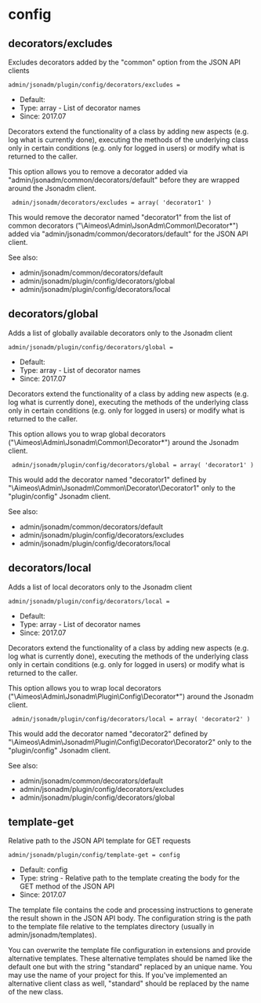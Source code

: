 
# config
## decorators/excludes

Excludes decorators added by the "common" option from the JSON API clients

```
admin/jsonadm/plugin/config/decorators/excludes = 
```

* Default: 
* Type: array - List of decorator names
* Since: 2017.07

Decorators extend the functionality of a class by adding new aspects
(e.g. log what is currently done), executing the methods of the underlying
class only in certain conditions (e.g. only for logged in users) or
modify what is returned to the caller.

This option allows you to remove a decorator added via
"admin/jsonadm/common/decorators/default" before they are wrapped
around the Jsonadm client.

```
 admin/jsonadm/decorators/excludes = array( 'decorator1' )
```

This would remove the decorator named "decorator1" from the list of
common decorators ("\Aimeos\Admin\JsonAdm\Common\Decorator\*") added via
"admin/jsonadm/common/decorators/default" for the JSON API client.

See also:

* admin/jsonadm/common/decorators/default
* admin/jsonadm/plugin/config/decorators/global
* admin/jsonadm/plugin/config/decorators/local

## decorators/global

Adds a list of globally available decorators only to the Jsonadm client

```
admin/jsonadm/plugin/config/decorators/global = 
```

* Default: 
* Type: array - List of decorator names
* Since: 2017.07

Decorators extend the functionality of a class by adding new aspects
(e.g. log what is currently done), executing the methods of the underlying
class only in certain conditions (e.g. only for logged in users) or
modify what is returned to the caller.

This option allows you to wrap global decorators
("\Aimeos\Admin\Jsonadm\Common\Decorator\*") around the Jsonadm
client.

```
 admin/jsonadm/plugin/config/decorators/global = array( 'decorator1' )
```

This would add the decorator named "decorator1" defined by
"\Aimeos\Admin\Jsonadm\Common\Decorator\Decorator1" only to the
"plugin/config" Jsonadm client.

See also:

* admin/jsonadm/common/decorators/default
* admin/jsonadm/plugin/config/decorators/excludes
* admin/jsonadm/plugin/config/decorators/local

## decorators/local

Adds a list of local decorators only to the Jsonadm client

```
admin/jsonadm/plugin/config/decorators/local = 
```

* Default: 
* Type: array - List of decorator names
* Since: 2017.07

Decorators extend the functionality of a class by adding new aspects
(e.g. log what is currently done), executing the methods of the underlying
class only in certain conditions (e.g. only for logged in users) or
modify what is returned to the caller.

This option allows you to wrap local decorators
("\Aimeos\Admin\Jsonadm\Plugin\Config\Decorator\*") around the Jsonadm
client.

```
 admin/jsonadm/plugin/config/decorators/local = array( 'decorator2' )
```

This would add the decorator named "decorator2" defined by
"\Aimeos\Admin\Jsonadm\Plugin\Config\Decorator\Decorator2" only to the
"plugin/config" Jsonadm client.

See also:

* admin/jsonadm/common/decorators/default
* admin/jsonadm/plugin/config/decorators/excludes
* admin/jsonadm/plugin/config/decorators/global

## template-get

Relative path to the JSON API template for GET requests

```
admin/jsonadm/plugin/config/template-get = config
```

* Default: config
* Type: string - Relative path to the template creating the body for the GET method of the JSON API
* Since: 2017.07

The template file contains the code and processing instructions
to generate the result shown in the JSON API body. The
configuration string is the path to the template file relative
to the templates directory (usually in admin/jsonadm/templates).

You can overwrite the template file configuration in extensions and
provide alternative templates. These alternative templates should be
named like the default one but with the string "standard" replaced by
an unique name. You may use the name of your project for this. If
you've implemented an alternative client class as well, "standard"
should be replaced by the name of the new class.
